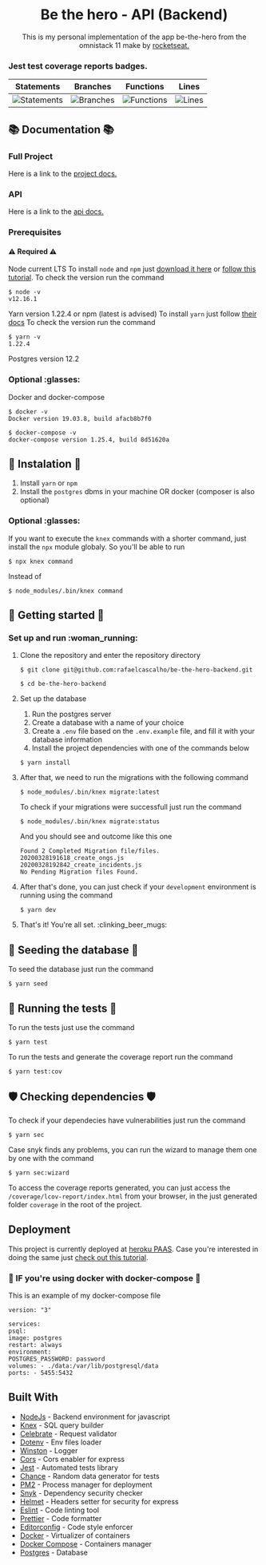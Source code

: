 <h1 align="center"> Be the hero - API (Backend) </h1>

<p align="center"> This is my personal implementation of the app be-the-hero from the omnistack 11
make by  <a href="https://rocketseat.com.br/"> rocketseat. </a></p>

<h3> Jest test coverage reports badges. </h3>

| Statements                                                                                      | Branches                                                                              | Functions                                                                                    | Lines                                                                                     |
| ----------------------------------------------------------------------------------------------- | ------------------------------------------------------------------------------------- | -------------------------------------------------------------------------------------------- | ----------------------------------------------------------------------------------------- |
| ![Statements](https://img.shields.io/badge/Coverage-95.82%25-brightgreen.svg 'Make me better!') | ![Branches](https://img.shields.io/badge/Coverage-78.85%25-red.svg 'Make me better!') | ![Functions](https://img.shields.io/badge/Coverage-100%25-brightgreen.svg 'Make me better!') | ![Lines](https://img.shields.io/badge/Coverage-95.8%25-brightgreen.svg 'Make me better!') |

## :books: Documentation :books:

### Full Project

Here is a link to the [project docs.](https://trello.com/b/UWFHM6CK/omnistack11-be-the-hero)

### API

Here is a link to the [api docs.](https://app.swaggerhub.com/apis/rafaelcascalho/Be-the-hero-api-docs/1.0.0)

### Prerequisites

#### :warning: Required :warning:

Node current LTS
To install `node` and `npm` just [download it here]() or [follow this tutorial](https://docs.npmjs.com/downloading-and-installing-node-js-and-npm).
To check the version run the command

```
$ node -v
v12.16.1
```

Yarn version 1.22.4 or npm (latest is advised)
To install `yarn` just follow [their docs](https://classic.yarnpkg.com/en/docs/install/#debian-stable)
To check the version run the command

```
$ yarn -v
1.22.4
```

Postgres version 12.2

### Optional :glasses:

Docker and docker-compose

```
$ docker -v
Docker version 19.03.8, build afacb8b7f0

$ docker-compose -v
docker-compose version 1.25.4, build 8d51620a
```

## :construction: Instalation :construction:

1. Install `yarn` or `npm`
2. Install the `postgres` dbms in your machine OR docker (composer is also optional)

### Optional :glasses:

If you want to execute the `knex` commands with a shorter command, just install the `npx` module
globaly.
So you'll be able to run

```
$ npx knex command
```

Instead of

```
$ node_modules/.bin/knex command
```

## :rocket: Getting started :rocket:

### Set up and run :woman_running:

1. Clone the repository and enter the repository directory

   ```
   $ git clone git@github.com:rafaelcascalho/be-the-hero-backend.git

   $ cd be-the-hero-backend
   ```

2. Set up the database

   1. Run the postgres server
   2. Create a database with a name of your choice
   3. Create a `.env` file based on the `.env.example` file, and fill it with your database information
   4. Install the project dependencies with one of the commands below

   ```
   $ yarn install
   ```

3. After that, we need to run the migrations with the following command

   ```
   $ node_modules/.bin/knex migrate:latest
   ```

   To check if your migrations were successfull just run the command

   ```
   $ node_modules/.bin/knex migrate:status
   ```

   And you should see and outcome like this one

   ```
   Found 2 Completed Migration file/files.
   20200328191618_create_ongs.js
   20200328192842_create_incidents.js
   No Pending Migration files Found.
   ```

4. After that's done, you can just check if your `development` environment is running using the command

   ```
   $ yarn dev
   ```

5. That's it! You're all set. :clinking_beer_mugs:

## :seedling: Seeding the database :seedling:

To seed the database just run the command

```
$ yarn seed
```

## :test_tube: Running the tests :test_tube:

To run the tests just use the command

```
$ yarn test
```

To run the tests and generate the coverage report run the command

```
$ yarn test:cov
```

## :shield: Checking dependencies :shield:

To check if your dependecies have vulnerabilities just run the command

```
$ yarn sec
```

Case snyk finds any problems, you can run the wizard to manage them one by one with the command

```
$ yarn sec:wizard
```

To access the coverage reports generated, you can just access the `/coverage/lcov-report/index.html`
from your browser, in the just generated folder `coverage` in the root of the project.

## Deployment

This project is currently deployed at [heroku PAAS](http://heroku.com/).
Case you're interested in doing the same just [check out this tutorial](https://devcenter.heroku.com/articles/deploying-nodejs).

### :whale: IF you're using docker with docker-compose :whale:

This is an example of my docker-compose file

```
version: "3"

services:
psql:
image: postgres
restart: always
environment:
POSTGRES_PASSWORD: password
volumes: - ./data:/var/lib/postgresql/data
ports: - 5455:5432
```

## Built With

- [NodeJs](https://nodejs.org/) - Backend environment for javascript
- [Knex](http://knexjs.org/) - SQL query builder
- [Celebrate](https://www.npmjs.com/package/celebrate) - Request validator
- [Dotenv](https://www.npmjs.com/package/dotenv) - Env files loader
- [Winston](https://github.com/winstonjs/winston) - Logger
- [Cors](https://www.npmjs.com/package/cors) - Cors enabler for express
- [Jest](https://jestjs.io/) - Automated tests library
- [Chance](https://chancejs.com/) - Random data generator for tests
- [PM2](https://pm2.keymetrics.io/) - Process manager for deployment
- [Snyk](https://snyk.io/) - Dependency security checker
- [Helmet](https://helmetjs.github.io/) - Headers setter for security for express
- [Eslint](https://eslint.org/) - Code linting tool
- [Prettier](https://prettier.io/) - Code formatter
- [Editorconfig](https://editorconfig.org/) - Code style enforcer
- [Docker](https://www.docker.com/) - Virtualizer of containers
- [Docker Compose](https://docs.docker.com/compose/) - Containers manager
- [Postgres](https://www.postgresql.org/) - Database
